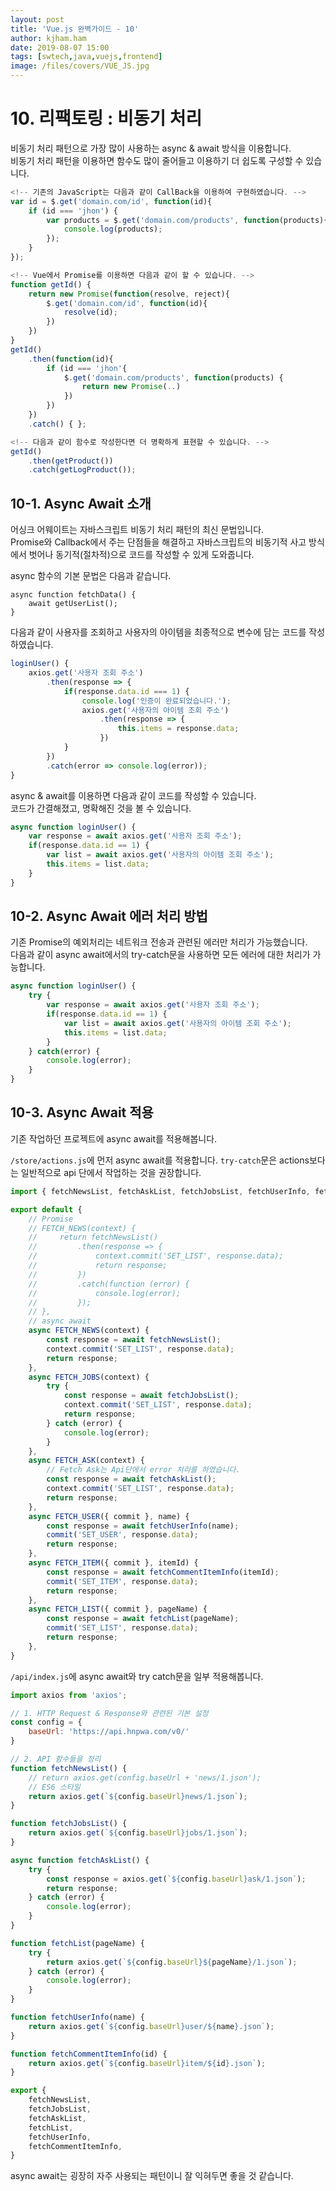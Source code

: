 ```yaml
---
layout: post
title: 'Vue.js 완벽가이드 - 10'
author: kjham.ham
date: 2019-08-07 15:00
tags: [swtech,java,vuejs,frontend]
image: /files/covers/VUE_JS.jpg
---
```


# 10. 리팩토링 : 비동기 처리  

비동기 처리 패턴으로 가장 많이 사용하는 async & await 방식을 이용합니다.  
비동기 처리 패턴을 이용하면 함수도 많이 줄어들고 이용하기 더 쉽도록 구성할 수 있습니다.  

~~~js
<!-- 기존의 JavaScript는 다음과 같이 CallBack을 이용하여 구현하였습니다. -->
var id = $.get('domain.com/id', function(id){
    if (id === 'jhon') {
        var products = $.get('domain.com/products', function(products){
        	console.log(products);
        });
    }
});

<!-- Vue에서 Promise를 이용하면 다음과 같이 할 수 있습니다. -->
function getId() {
	return new Promise(function(resolve, reject){
		$.get('domain.com/id', function(id){
			resolve(id);
		})
	})
}
getId()
	.then(function(id){
		if (id === 'jhon'{
			$.get('domain.com/products', function(products) {
				return new Promise(..)
			})
		})
	})
	.catch() { };

<!-- 다음과 같이 함수로 작성한다면 더 명확하게 표현할 수 있습니다. -->
getId()
	.then(getProduct())
	.catch(getLogProduct());	
~~~

## 10-1.  Async Await 소개
어싱크 어웨이트는 자바스크립트 비동기 처리 패턴의 최신 문법입니다.  
Promise와 Callback에서 주는 단점들을 해결하고 자바스크립트의 비동기적 사고 방식에서 벗어나 동기적(절차적)으로 코드를 작성할 수 있게 도와줍니다.  

async 함수의 기본 문법은 다음과 같습니다.  
~~~vue
async function fetchData() {
	await getUserList();
}
~~~

다음과 같이 사용자를 조회하고 사용자의 아이템을 최종적으로 변수에 담는 코드를 작성하였습니다.  
~~~js
loginUser() {
	axios.get('사용자 조회 주소')
		.then(response => {
			if(response.data.id === 1) {
				console.log('인증이 완료되었습니다.');
				axios.get('사용자의 아이템 조회 주소')
					.then(response => {
						this.items = response.data;
					})
			}
		})
		.catch(error => console.log(error));
}
~~~

async & await를 이용하면 다음과 같이 코드를 작성할 수 있습니다.  
코드가 간결해졌고, 명확해진 것을 볼 수 있습니다.  
~~~js
async function loginUser() {
	var response = await axios.get('사용자 조회 주소');
	if(response.data.id == 1) {
		var list = await axios.get('사용자의 아이템 조회 주소');
		this.items = list.data;
	}
}
~~~

## 10-2. Async Await 에러 처리 방법  
기존 Promise의 예외처리는 네트워크 전송과 관련된 에러만 처리가 가능했습니다.  
다음과 같이 async await에서의 try-catch문을 사용하면 모든 에러에 대한 처리가 가능합니다.  
~~~js
async function loginUser() {
	try {
        var response = await axios.get('사용자 조회 주소');
        if(response.data.id == 1) {
            var list = await axios.get('사용자의 아이템 조회 주소');
            this.items = list.data;
        }
	} catch(error) {
		console.log(error);
	}
}
~~~

## 10-3. Async Await 적용  
기존 작업하던 프로젝트에 async await를 적용해봅니다.  

`/store/actions.js`에 먼저 async await를 적용합니다.
`try-catch`문은 actions보다는 일반적으로 api 단에서 작업하는 것을 권장합니다.  
~~~js
import { fetchNewsList, fetchAskList, fetchJobsList, fetchUserInfo, fetchCommentItemInfo, fetchList } from '../api/index.js';

export default {
    // Promise
    // FETCH_NEWS(context) {
    //     return fetchNewsList()
    //         .then(response => {
    //             context.commit('SET_LIST', response.data);
    //             return response;
    //         })
    //         .catch(function (error) {
    //             console.log(error);
    //         });
    // },
    // async await
    async FETCH_NEWS(context) {        
        const response = await fetchNewsList();
        context.commit('SET_LIST', response.data);
        return response;
    },
    async FETCH_JOBS(context) {
        try {
            const response = await fetchJobsList();
            context.commit('SET_LIST', response.data);
            return response;
        } catch (error) {
            console.log(error);
        }
    },
    async FETCH_ASK(context) {
        // Fetch Ask는 Api단에서 error 처리를 하였습니다.
        const response = await fetchAskList();
        context.commit('SET_LIST', response.data);
        return response;
    },
    async FETCH_USER({ commit }, name) {
        const response = await fetchUserInfo(name);
        commit('SET_USER', response.data);
        return response;
    },
    async FETCH_ITEM({ commit }, itemId) {
        const response = await fetchCommentItemInfo(itemId);
        commit('SET_ITEM', response.data);
        return response;
    },
    async FETCH_LIST({ commit }, pageName) {
        const response = await fetchList(pageName);
        commit('SET_LIST', response.data);
        return response;
    },
}
~~~

`/api/index.js`에 async await와 try catch문을 일부 적용해봅니다.  
~~~js
import axios from 'axios';

// 1. HTTP Request & Response와 관련된 기본 설정
const config = {
    baseUrl: 'https://api.hnpwa.com/v0/'
}

// 2. API 함수들을 정리
function fetchNewsList() {
    // return axios.get(config.baseUrl + 'news/1.json');
    // ES6 스타일
    return axios.get(`${config.baseUrl}news/1.json`);
}

function fetchJobsList() {
    return axios.get(`${config.baseUrl}jobs/1.json`);
}

async function fetchAskList() {
    try {
        const response = axios.get(`${config.baseUrl}ask/1.json`);    
        return response;
    } catch (error) {
        console.log(error);        
    }
}

function fetchList(pageName) {
    try {
        return axios.get(`${config.baseUrl}${pageName}/1.json`);    
    } catch (error) {
        console.log(error);        
    }
}

function fetchUserInfo(name) {
    return axios.get(`${config.baseUrl}user/${name}.json`);
}

function fetchCommentItemInfo(id) {
    return axios.get(`${config.baseUrl}item/${id}.json`);
}

export {
    fetchNewsList,
    fetchJobsList,
    fetchAskList,
    fetchList,
    fetchUserInfo,
    fetchCommentItemInfo,    
}
~~~

async await는 굉장히 자주 사용되는 패턴이니 잘 익혀두면 좋을 것 같습니다.  